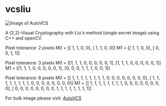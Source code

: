 # vcsliu

![Image of AutoVCS](https://i.imgur.com/SKFuzyG.jpg)

A (2,2)-Visual Cryptography with Liu's method (single secret image) using C++ and openCV.

Pixel tolerance: 2 pixels
M0 = [[ 1, 1, 0, 0], [ 1, 1, 0, 0]]
M1 = [[ 1, 1, 0, 0], [ 0, 0, 1, 1]]

Pixel tolerance: 3 pixels
M0 = [[1, 1, 1, 0, 0, 0, 0, 0, 1], [1, 1, 1, 0, 0, 0, 0, 0, 1]]
M1 = [[1, 1, 1, 0, 0, 0, 0, 0, 1}, [0, 0, 0, 1, 1, 1, 0, 0, 1]]

Pixel tolerance: 8 pixels
M0 = [[ 1, 1, 1, 1, 1, 1, 1, 1, 0, 0, 0, 0, 0, 0, 0, 0], [ 1, 1, 1, 1, 1, 1, 1, 1, 0, 0, 0, 0, 0, 0, 0, 0]]
M1 = [[ 1, 1, 1, 1, 1, 1, 1, 1, 0, 0, 0, 0, 0, 0, 0, 0], [ 0, 0, 0, 0, 0, 0, 0, 0,  1, 1, 1, 1, 1, 1, 1, 1]]

For bulk image please visit: [AutoVCS](https://github.com/w-bt/autovcsliu)
